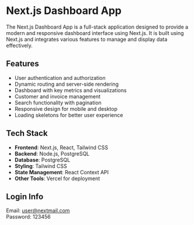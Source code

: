 # Next.js Dashboard App

The Next.js Dashboard App is a full-stack application designed to provide a modern and responsive dashboard interface using Next.js. It is built using Next.js and integrates various features to manage and display data effectively.

## Features

- User authentication and authorization
- Dynamic routing and server-side rendering
- Dashboard with key metrics and visualizations
- Customer and invoice management
- Search functionality with pagination
- Responsive design for mobile and desktop
- Loading skeletons for better user experience

## Tech Stack

- **Frontend**: Next.js, React, Tailwind CSS
- **Backend**: Node.js, PostgreSQL
- **Database**: PostgreSQL
- **Styling**: Tailwind CSS
- **State Management**: React Context API
- **Other Tools**: Vercel for deployment

## Login Info

Email: <user@nextmail.com>  
Password: 123456
